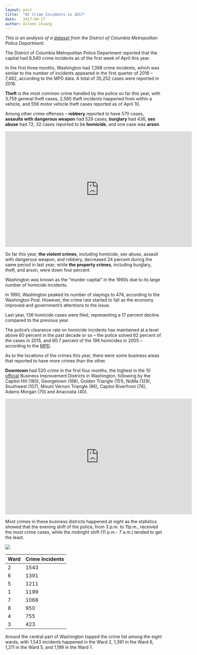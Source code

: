 ```yaml
---
layout: post
title:  "DC Crime Incidents in 2017"
date:   2017-04-17
author: Aileen Chuang
---
```


_This is an analysis of a [dataset](http://opendata.dc.gov/datasets/crime-incidents-in-2017) from the District of Columbia Metropolitan Police Department._

The District of Columbia Metropolitan Police Department reported that the capital had 8,540 crime incidents as of the first week of April this year.

In the first three months, Washington had 7,398 crime incidents, which was similar to the number of incidents appeared in the first quarter of 2016 – 7,482, according to the MPD data. A total of 35,252 cases were reported in 2016.

**Theft** is the most common crime handled by the police so far this year, with 3,759 general theft cases, 2,585 theft incidents happened from within a vehicle, and 556 motor vehicle theft cases reported as of April 10.

Among other crime offenses – **robbery** reported to have 570 cases, **assaults with dangerous weapon** had 529 cases, **burglary** had 436, **sex abuse** had 72, 32 cases reported to be **homicide**, and one case was **arson**.

<iframe width="600" height="371" seamless frameborder="0" scrolling="no" src="https://docs.google.com/spreadsheets/d/1yGdFzR3RH5_ScF9JZeEyym2S6YM4zcEUrr4GXh-rkj0/pubchart?oid=1433030493&amp;format=interactive"></iframe>

So far this year, **the violent crimes**, including homicide, sex abuse, assault with dangerous weapon, and robbery, decreased 24 percent during the same period in last year; while **the property crimes**, including burglary, theft, and arson, were down four percent.

Washington was known as the “murder capital” in the 1990s due to its large number of homicide incidents.

In 1990, Washington peaked its number of slayings to 474, according to the Washington Post. However, the crime rate started to fall as the economy improved and government’s attentions to the issue.

Last year, 136 homicide cases were filed, representing a 17 percent decline compared to the previous year.

The police’s clearance rate on homicide incidents has maintained at a level above 60 percent in the past decade or so – the police solved 62 percent of the cases in 2015, and 60.7 percent of the 196 homicides in 2005 – according to the [MPD](https://mpdc.dc.gov/page/homicide-closure-rates).

As to the locations of the crimes this year, there were some business areas that reported to have more crimes than the other.

**Downtown** had 520 crime in the first four months, the highest in the 10 [official](https://dslbd.dc.gov/service/business-improvement-districts-bids) Business Improvement Districts in Washington, following by the Capitol Hill (180), Georgetown (168), Golden Triangle (151), NoMa (129), Southwest (107), Mount Vernon Triangle (96), Capitol Riverfront (76), Adams Morgan (70) and Anacostia (40).

<iframe width="600" height="371" seamless frameborder="0" scrolling="no" src="https://docs.google.com/spreadsheets/d/1yGdFzR3RH5_ScF9JZeEyym2S6YM4zcEUrr4GXh-rkj0/pubchart?oid=1807364030&amp;format=interactive"></iframe>

Most crimes in these business districts happened at night as the statistics showed that the evening shift of the police, from 3 p.m. to 11p.m., received the most crime cases, while the midnight shift (11 p.m.- 7 a.m.) tended to get the least.

![](https://planning.dc.gov/sites/default/files/dc/sites/op/page_content/images/wards_small.png)

| Ward   | Crime Incidents |
|--------|-----------------|
|  2     |  1543           |
|  6     |  1391           |
|  5     |  1211           |
|  1     |  1199           |
|  7     |  1068           |
|  8     |  950            |
|  4     |  755            |
|  3     |  423            |

Around the central part of Washington topped the crime list among the eight wards, with 1,543 incidents happened in the Ward 2, 1,391 in the Ward 6, 1,211 in the Ward 5, and 1,199 in the Ward 1.

